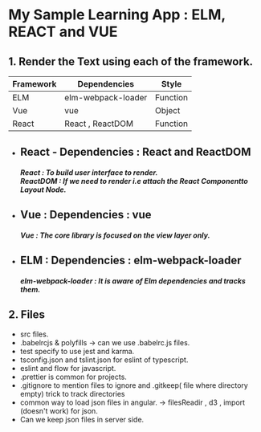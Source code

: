 # My Sample Learning App : ELM, REACT and VUE

## 1. Render the Text using each of the framework.

| Framework | Dependencies       | Style    |
| --------- | ------------------ | -------- |
| ELM       | elm-webpack-loader | Function |
| Vue       | vue                | Object   |
| React     | React , ReactDOM   | Function |

- ## React - Dependencies : React and ReactDOM
  <h4><i>React : To build user interface to render.<br>
  ReactDOM :  If we need to render i.e attach the React Componentto Layout Node.</i></h4>

* ## Vue : Dependencies : vue

  <h4><i>Vue  :  The core library is focused on the view layer only.<br> </i></h4>

* ## ELM : Dependencies : elm-webpack-loader
  <h4><i>elm-webpack-loader  :  It is aware of Elm dependencies and tracks them.<br> </i></h4>

## 2. Files

- src files.
- .babelrcjs & polyfills -> can we use .babelrc.js files.
- test specify to use jest and karma.
- tsconfig.json and tslint.json for eslint of typescript.
- eslint and flow for javascript.
- .prettier is common for projects.
- .gitignore to mention files to ignore and .gitkeep( file where directory empty) trick to track directories
- common way to load json files in angular. -> filesReadir , d3 , import (doesn't work) for json.
- Can we keep json files in server side.

